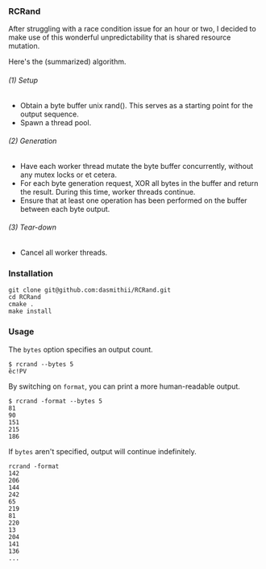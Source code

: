 ### RCRand
After struggling with a race condition issue for an hour or two, I decided to make use of this wonderful unpredictability that is shared resource mutation.

Here's the (summarized) algorithm.

###### (1) Setup
+ Obtain a byte buffer unix rand(). This serves as a starting point for the output sequence.
+ Spawn a thread pool.

###### (2) Generation
+ Have each worker thread mutate the byte buffer concurrently, without any mutex locks or et cetera.
+ For each byte generation request, XOR all bytes in the buffer and return the result. During this time, worker threads continue.
+ Ensure that at least one operation has been performed on the buffer between each byte output.

###### (3) Tear-down
+ Cancel all worker threads.



### Installation

```
git clone git@github.com:dasmithii/RCRand.git
cd RCRand
cmake .
make install
```



### Usage

The `bytes` option specifies an output count.
```
$ rcrand --bytes 5
ȅc!PV
```

By switching on `format`, you can print a more human-readable output.
```
$ rcrand -format --bytes 5
81
90
151
215
186
```

If `bytes` aren't specified, output will continue indefinitely.
```
rcrand -format
142
206
144
242
65
219
81
220
13
204
141
136
...
```
